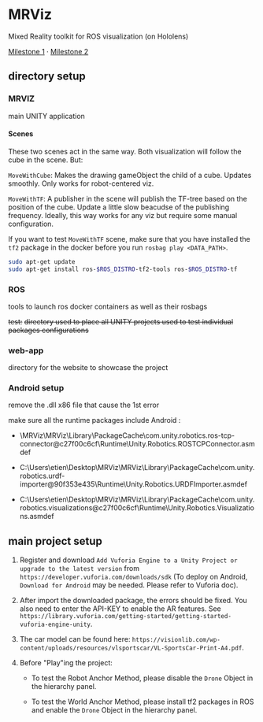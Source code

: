 # MRViz

Mixed Reality toolkit for ROS visualization (on Hololens)

[Milestone 1](./milestone_1.pdf) · [Milestone 2](./milestone_2.pdf)

## directory setup

### MRVIZ

main UNITY application

#### Scenes

These two scenes act in the same way. Both visualization will follow the cube in the scene. But:

`MoveWithCube`: Makes the drawing gameObject the child of a cube. Updates smoothly. Only works for robot-centered viz.

`MoveWithTF`: A publisher in the scene will publish the TF-tree based on the position of the cube. Update a little slow beacudse of the publishing frequency. Ideally, this way works for any viz but require some manual configuration.

If you want to test `MoveWithTF` scene, make sure that you have installed the `tf2` package in the docker before you run `rosbag play <DATA_PATH>`.

```sh
sudo apt-get update
sudo apt-get install ros-$ROS_DISTRO-tf2-tools ros-$ROS_DISTRO-tf
```

### ROS

tools to launch ros docker containers as well as their rosbags

~~test:~~
~~directory used to place all UNITY projects used to test individual packages configurations~~

### web-app

directory for the website to showcase the project

### Android setup 

remove the .dll x86 file that cause the 1st error

make sure all the runtime packages include Android : 

- \MRViz\MRViz\Library\PackageCache\com.unity.robotics.ros-tcp-connector@c27f00c6cf\Runtime\Unity.Robotics.ROSTCPConnector.asmdef

- C:\Users\etien\Desktop\MRViz\MRViz\Library\PackageCache\com.unity.robotics.urdf-importer@90f353e435\Runtime\Unity.Robotics.URDFImporter.asmdef

- C:\Users\etien\Desktop\MRViz\MRViz\Library\PackageCache\com.unity.robotics.visualizations@c27f00c6cf\Runtime\Unity.Robotics.Visualizations.asmdef

## main project setup

1. Register and download `Add Vuforia Engine to a Unity Project or upgrade to the latest version` from `https://developer.vuforia.com/downloads/sdk` (To deploy on Android, `Download for Android` may be needed. Please refer to Vuforia doc).

2. After import the downloaded package, the errors should be fixed. You also need to enter the API-KEY to enable the AR features. See `https://library.vuforia.com/getting-started/getting-started-vuforia-engine-unity`.

3. The car model can be found here: `https://visionlib.com/wp-content/uploads/resources/vlsportscar/VL-SportsCar-Print-A4.pdf`.

4. Before "Play"ing the project:
    + To test the Robot Anchor Method, please disable the `Drone` Object in the hierarchy panel.

    + To test the World Anchor Method, please install tf2 packages in ROS and enable the `Drone` Object in the hierarchy panel.